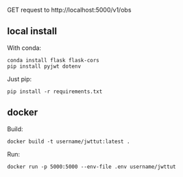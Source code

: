 
GET request to http://localhost:5000/v1/obs

local install
-------------

With conda:

    conda install flask flask-cors
    pip install pyjwt dotenv

Just pip:

    pip install -r requirements.txt


docker
------

Build:

    docker build -t username/jwttut:latest .

Run:

    docker run -p 5000:5000 --env-file .env username/jwttut

